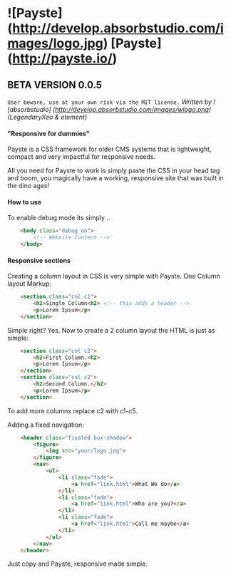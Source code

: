 # ![Payste] (http://develop.absorbstudio.com/images/logo.jpg) [Payste] (http://payste.io/)

## BETA VERSION 0.0.5
`User beware, use at your own risk via the MIT license.`
*Written by ![absorbstudio] (http://develop.absorbstudio.com/images/wlogo.png) (LegendaryXeo & etement)*

#### "Responsive for dummies"

Payste is a CSS framework for older CMS systems that is lightweight, compact and very impactful for responsive needs.

All you need for Payste to work is simply paste the CSS in your head tag and boom, you magically have a working, responsive site that was built in the dino ages! 

#### How to use

To enable debug mode its simply ..
```html
    <body class="debug_on">
        <!-- Website Content -->
    </body>
```

#### Responsive sections

Creating a column layout in CSS is very simple with Payste.
One Column layout Markup:
```html
    <section class="col c1">
        <h2>Single Column<h2> <!-- this adds a header -->
        <p>Lorem Ipsum</p>
    </section>
```
Simple right? Yes.
Now to create a 2 column layout the HTML is just as simple:
```html
    <section class="col c2">
        <h2>First Column.<h2> 
        <p>Lorem Ipsum</p>
    </section>
    <section class="col c2">
        <h2>Second Column.</h2>
        <p>Lorem Ipsum</p>
    </section>
```

To add more columns replace c2 with c1-c5.

Adding a fixed navigation:
```html
    <header class="fixated box-shadow">
        <figure>
            <img src="your/logo.jpg">
        </figure>
        <nav>
            <ul>
                <li class="fade">
                    <a href="link.html">What We do</a>
                </li>
                <li class="fade">
                    <a href="link.html">Who are you?</a>
                </li>
                <li class="fade">
                    <a href="link.html">Call me maybe</a>
                </li>
            </ul>
        </nav>
    </header>
```

Just copy and Payste, responsive made simple.
